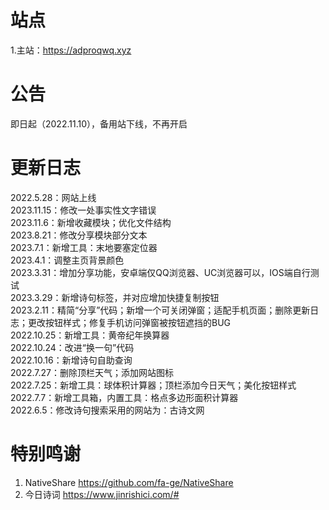 # 站点
1.主站：https://adproqwq.xyz
# 公告
即日起（2022.11.10），备用站下线，不再开启
# 更新日志
2022.5.28：网站上线</br>
2023.11.15：修改一处事实性文字错误</br>
2023.11.6：新增收藏模块；优化文件结构</br>
2023.8.21：修改分享模块部分文本</br>
2023.7.1：新增工具：末地要塞定位器</br>
2023.4.1：调整主页背景颜色<br>
2023.3.31：增加分享功能，安卓端仅QQ浏览器、UC浏览器可以，IOS端自行测试</br>
2023.3.29：新增诗句标签，并对应增加快捷复制按钮</br>
2023.2.11：精简“分享”代码；新增一个可关闭弹窗；适配手机页面；删除更新日志；更改按钮样式；修复手机访问弹窗被按钮遮挡的BUG</br>
2022.10.25：新增工具：黄帝纪年换算器</br>
2022.10.24：改进“换一句”代码</br>
2022.10.16：新增诗句自助查询</br>
2022.7.27：删除顶栏天气；添加网站图标</br>
2022.7.25：新增工具：球体积计算器；顶栏添加今日天气；美化按钮样式</br>
2022.7.7：新增工具箱，内置工具：格点多边形面积计算器</br>
2022.6.5：修改诗句搜索采用的网站为：古诗文网

# 特别鸣谢
1. NativeShare https://github.com/fa-ge/NativeShare
2. 今日诗词 https://www.jinrishici.com/#
